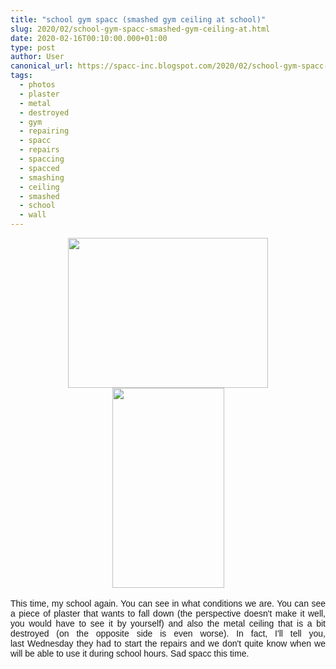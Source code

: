 ```yaml
---
title: "school gym spacc (smashed gym ceiling at school)"
slug: 2020/02/school-gym-spacc-smashed-gym-ceiling-at.html
date: 2020-02-16T00:10:00.000+01:00
type: post
author: User
canonical_url: https://spacc-inc.blogspot.com/2020/02/school-gym-spacc-smashed-gym-ceiling-at.html
tags: 
  - photos
  - plaster
  - metal
  - destroyed
  - gym
  - repairing
  - spacc
  - repairs
  - spaccing
  - spacced
  - smashing
  - ceiling
  - smashed
  - school
  - wall
---
```


<div class="separator" style="clear: both; text-align: center;">
<a href="https://blogger.googleusercontent.com/img/b/R29vZ2xl/AVvXsEh980djZsThWIYFQT9nJYPtXIMbnyUpb8dGNtSuZ1korD6YQuG2LCPRGwSxRitTPOrjem6yY58I44EVcIKQMxBW2TSc01apd_BzQEyzrHPK4H4puVA7RpgD51ZhtprbiBCC7o4nLLmMKql1/s1600/IMG_20200212_083500.jpg" imageanchor="1" style="margin-left: 1em; margin-right: 1em;"><img border="0" data-original-height="1200" data-original-width="1600" height="240" src="https://blogger.googleusercontent.com/img/b/R29vZ2xl/AVvXsEh980djZsThWIYFQT9nJYPtXIMbnyUpb8dGNtSuZ1korD6YQuG2LCPRGwSxRitTPOrjem6yY58I44EVcIKQMxBW2TSc01apd_BzQEyzrHPK4H4puVA7RpgD51ZhtprbiBCC7o4nLLmMKql1/s320/IMG_20200212_083500.jpg" width="320" /></a></div>
<div class="separator" style="clear: both; text-align: center;">
<a href="https://blogger.googleusercontent.com/img/b/R29vZ2xl/AVvXsEhE41_a8wUCrCc6D4C7WJ-WTo0Kg3T7GZCqLIKkPh8OOZGFAtkToH1X412LNn_LlhPlaqQ-ePvXjpfmg29HPpRBNw4yzJQJBVtjGO6EunsWjzoX3HQhXRPQAT75x1R25nObNShReESWxYBW/s1600/IMG_20200212_083537.jpg" imageanchor="1" style="margin-left: 1em; margin-right: 1em;"><img border="0" data-original-height="1600" data-original-width="899" height="320" src="https://blogger.googleusercontent.com/img/b/R29vZ2xl/AVvXsEhE41_a8wUCrCc6D4C7WJ-WTo0Kg3T7GZCqLIKkPh8OOZGFAtkToH1X412LNn_LlhPlaqQ-ePvXjpfmg29HPpRBNw4yzJQJBVtjGO6EunsWjzoX3HQhXRPQAT75x1R25nObNShReESWxYBW/s320/IMG_20200212_083537.jpg" width="179" /></a></div>
<br />
<div style="text-align: justify;">
<span style="font-family: Trebuchet MS, sans-serif;">This time, my school again. You can see in what conditions we are. You can see a piece of plaster that wants to fall down (the perspective doesn't make it well, you would have to see it by yourself) and also the metal ceiling that is a bit destroyed (on the opposite side is even worse). In fact, I'll tell you, last&nbsp;Wednesday they had to start the repairs and we don't quite know when we will be able to use it during school hours. Sad spacc this time.</span></div>


